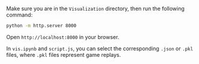 Make sure you are in the `Visualization` directory, then run the following command:

```bash
python -m http.server 8000
```

Open `http://localhost:8000` in your browser.

In `vis.ipynb` and `script.js`, you can select the corresponding `.json` or `.pkl` files, where `.pkl` files represent game replays.
